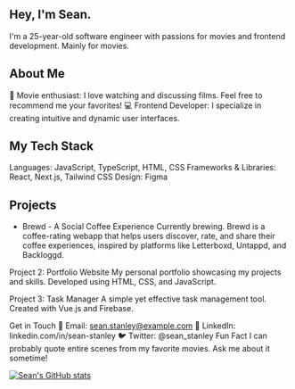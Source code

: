 ## Hey, I'm Sean.
I'm a 25-year-old software engineer with passions for movies and frontend development. Mainly for movies.

## About Me
🎥 Movie enthusiast: I love watching and discussing films. Feel free to recommend me your favorites!
💻 Frontend Developer: I specialize in creating intuitive and dynamic user interfaces.

## My Tech Stack
Languages: JavaScript, TypeScript, HTML, CSS
Frameworks & Libraries: React, Next.js, Tailwind CSS
Design: Figma

## Projects
  - Brewd - A Social Coffee Experience
      Currently brewing. Brewd is a coffee-rating webapp that helps users discover, rate, and share their coffee experiences, inspired by platforms like Letterboxd, Untappd, and Backloggd.

Project 2: Portfolio Website
My personal portfolio showcasing my projects and skills. Developed using HTML, CSS, and JavaScript.

Project 3: Task Manager
A simple yet effective task management tool. Created with Vue.js and Firebase.

Get in Touch
📧 Email: sean.stanley@example.com
💼 LinkedIn: linkedin.com/in/sean-stanley
🐦 Twitter: @sean_stanley
Fun Fact
I can probably quote entire scenes from my favorite movies. Ask me about it sometime!

[![Sean's GitHub stats](https://github-readme-stats.vercel.app/api?username=seanpstanley)](https://github.com/seanpstanley/github-readme-stats)

<!--
**seanpstanley/seanpstanley** is a ✨ _special_ ✨ repository because its `README.md` (this file) appears on your GitHub profile.

Here are some ideas to get you started:

- 🔭 I’m currently working on ...
- 🌱 I’m currently learning ...
- 👯 I’m looking to collaborate on ...
- 🤔 I’m looking for help with ...
- 💬 Ask me about ...
- 📫 How to reach me: ...
- 😄 Pronouns: ...
- ⚡ Fun fact: ...
-->
